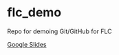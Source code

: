 # flc_demo
Repo for demoing Git/GitHub for FLC

[Google Slides](https://docs.google.com/presentation/d/1ib47tgAyOP0nYpOWikT0SbzDH7TWZmcmLW0cB8vE2cs/edit?usp=sharing)
